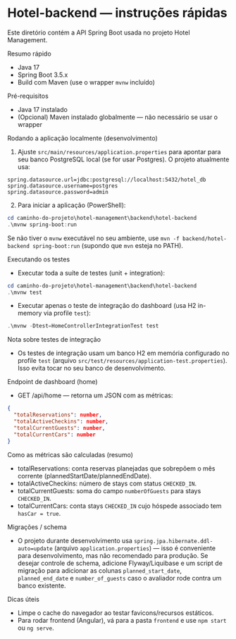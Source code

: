 # Hotel-backend — instruções rápidas

Este diretório contém a API Spring Boot usada no projeto Hotel Management.

Resumo rápido
- Java 17
- Spring Boot 3.5.x
- Build com Maven (use o wrapper `mvnw` incluído)

Pré-requisitos
- Java 17 instalado
- (Opcional) Maven instalado globalmente — não necessário se usar o wrapper

Rodando a aplicação localmente (desenvolvimento)

1. Ajuste `src/main/resources/application.properties` para apontar para seu banco PostgreSQL local (se for usar Postgres). O projeto atualmente usa:

```properties
spring.datasource.url=jdbc:postgresql://localhost:5432/hotel_db
spring.datasource.username=postgres
spring.datasource.password=admin
```

2. Para iniciar a aplicação (PowerShell):

```powershell
cd caminho-do-projeto\hotel-management\backend\hotel-backend
.\mvnw spring-boot:run
```

Se não tiver o `mvnw` executável no seu ambiente, use `mvn -f backend/hotel-backend spring-boot:run` (supondo que `mvn` esteja no PATH).

Executando os testes

- Executar toda a suíte de testes (unit + integration):

```powershell
cd caminho-do-projeto\hotel-management\backend\hotel-backend
.\mvnw test
```

- Executar apenas o teste de integração do dashboard (usa H2 in-memory via profile `test`):

```powershell
.\mvnw -Dtest=HomeControllerIntegrationTest test
```

Nota sobre testes de integração
- Os testes de integração usam um banco H2 em memória configurado no profile `test` (arquivo `src/test/resources/application-test.properties`). Isso evita tocar no seu banco de desenvolvimento.

Endpoint de dashboard (home)
- GET /api/home — retorna um JSON com as métricas:

```json
{
  "totalReservations": number,
  "totalActiveCheckins": number,
  "totalCurrentGuests": number,
  "totalCurrentCars": number
}
```

Como as métricas são calculadas (resumo)
- totalReservations: conta reservas planejadas que sobrepõem o mês corrente (plannedStartDate/plannedEndDate).
- totalActiveCheckins: número de stays com status `CHECKED_IN`.
- totalCurrentGuests: soma do campo `numberOfGuests` para stays `CHECKED_IN`.
- totalCurrentCars: conta stays `CHECKED_IN` cujo hóspede associado tem `hasCar = true`.

Migrações / schema
- O projeto durante desenvolvimento usa `spring.jpa.hibernate.ddl-auto=update` (arquivo `application.properties`) — isso é conveniente para desenvolvimento, mas não recomendado para produção. Se desejar controle de schema, adicione Flyway/Liquibase e um script de migração para adicionar as colunas `planned_start_date`, `planned_end_date` e `number_of_guests` caso o avaliador rode contra um banco existente.

Dicas úteis
- Limpe o cache do navegador ao testar favicons/recursos estáticos.
- Para rodar frontend (Angular), vá para a pasta `frontend` e use `npm start` ou `ng serve`.
